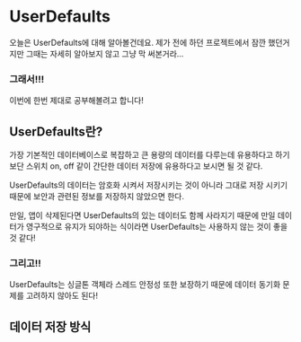 # UserDefaults
오늘은 UserDefaults에 대해 알아볼건데요. 제가 전에 하던 프로젝트에서 잠깐 했던거지만 그때는 자세히 알아보지 않고 그냥 막 써본거라...

### 그래서!!!

이번에 한번 제대로 공부해볼려고 합니다!

## UserDefaults란?
가장 기본적인 데이터베이스로 복잡하고 큰 용량의 데이터를 다루는데 유용하다고 하기보단 스위치 on, off 같이 간단한 데이터 저장에 유용하다고 보시면 될 것 같다.

UserDefaults의 데이터는 암호화 시켜서 저장시키는 것이 아니라 그대로 저장 시키기 때문에 보안과 관련된 정보를 저장하지 않았으면 한다.

만일, 앱이 삭제된다면 UserDefaults의 있는 데이터도 함께 사라지기 때문에 만일 데이터가 영구적으로 유지가 되야하는 식이라면 UserDefaults는 사용하지 않는 것이 좋을 것 같다!

### 그리고!!

UserDefaults는 싱글톤 객체라 스레드 안정성 또한 보장하기 때문에 데이터 동기화 문제를 고려하지 않아도 된다!

## 데이터 저장 방식
